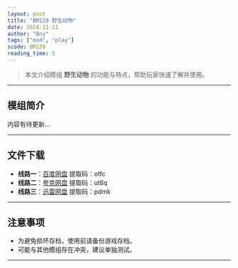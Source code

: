 ```yaml
---
layout: post
title: "BM129 野生动物"
date: 2024-11-21
author: "Bny"
tags: ["mod", "play"]
scode: BM129
reading_time: 5
---
```


> 本文介绍模组 **野生动物** 的功能与特点，帮助玩家快速了解并使用。

---

## 模组简介

内容有待更新...

---


## 文件下载
- **线路一**：[百度网盘](https://pan.baidu.com/s/1KPKy6rvJhUgIVS93NSKUcg?pwd=otfc)  提取码：otfc  
- **线路二**：[夸克网盘](https://pan.quark.cn/s/ac5b36115f0b?pwd=ut8q)  提取码：ut8q  
- **线路三**：[迅雷网盘](https://pan.xunlei.com/s/VOCCbf3yC9p9X5MA-wNlTZGaA1?pwd=pdmk)  提取码：pdmk  

---

## 注意事项
- 为避免损坏存档，使用前请备份游戏存档。
- 可能与其他模组存在冲突，建议单独测试。

---


